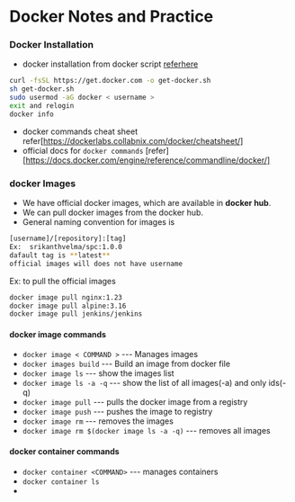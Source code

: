 # Docker Notes and Practice
### Docker Installation
* docker installation from docker script [referhere](https://get.docker.com/)
```sh
curl -fsSL https://get.docker.com -o get-docker.sh
sh get-docker.sh
sudo usermod -aG docker < username >
exit and relogin
docker info
```
* docker commands cheat sheet refer[https://dockerlabs.collabnix.com/docker/cheatsheet/]
* official docs for `docker commands` [refer][https://docs.docker.com/engine/reference/commandline/docker/]  
  
### docker Images
* We have official docker images, which are available in **docker hub**.
* We can pull docker images from the docker hub.
* General naming convention for images is 
```sh
[username]/[repository]:[tag]
Ex:  srikanthvelma/spc:1.0.0
dafault tag is **latest**
official images will does not have username
```
Ex: to pull the official images
```sh
docker image pull nginx:1.23
docker image pull alpine:3.16
docker image pull jenkins/jenkins
```
#### docker image commands
* `docker image < COMMAND >` --- Manages images
* `docker images build`  --- Build an image from docker file
* `docker image ls` --- show the images list
* `docker image ls -a -q` --- show the list of all images(-a) and only ids(-q) 
* `docker image pull` --- pulls the docker image from a registry
* `docker image push` --- pushes the image to registry
* `docker image rm` --- removes the images
* `docker image rm $(docker image ls -a -q)` --- removes all images


#### docker container commands
* `docker container <COMMAND>` --- manages containers
* `docker container ls`
* 